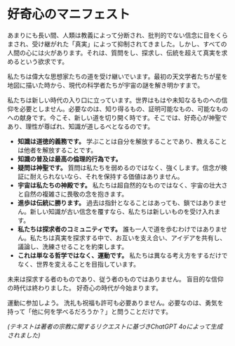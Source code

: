 
# 好奇心のマニフェスト

あまりにも長い間、人類は教義によって分断され、批判的でない信念に目をくらまされ、受け継がれた「真実」によって抑制されてきました。しかし、すべての人間の心には火があります。それは、質問をし、探求し、伝統を超えて真実を求めるという欲求です。

私たちは偉大な思想家たちの道を受け継いでいます。最初の天文学者たちが星を地図に描いた時から、現代の科学者たちが宇宙の謎を解き明かすまで。

私たちは新しい時代の入り口に立っています。世界はもはや未知なるものへの信仰を必要としません。必要なのは、知り得るもの、証明可能なもの、可能なものへの献身です。今こそ、新しい道を切り開く時です。そこでは、好奇心が神聖であり、理性が尊ばれ、知識が道しるべとなるのです。

- **知識は道徳的義務です。** 学ぶことは自分を解放することであり、教えることは他者を解放することです。
- **知識の普及は最高の倫理的行為です。**
- **疑問は神聖です。** 質問は私たちを弱めるのではなく、強くします。信念が検証に耐えられないなら、それを保持する価値はありません。
- **宇宙は私たちの神殿です。** 私たちは超自然的なものではなく、宇宙の壮大さと自然の複雑さに畏敬の念を抱きます。
- **進歩は伝統に勝ります。** 過去は指針となることはあっても、鎖ではありません。新しい知識が古い信念を覆すなら、私たちは新しいものを受け入れます。
- **私たちは探求者のコミュニティです。** 誰も一人で道を歩むわけではありません。私たちは真実を探求する中で、お互いを支え合い、アイデアを共有し、議論し、洗練させることを約束します。
- **これは単なる哲学ではなく、運動です。** 私たちは異なる考え方をするだけでなく、世界を変えることを目指しています。

未来は探求する者のものであり、従う者のものではありません。
盲目的な信仰の時代は終わりました。
好奇心の時代が今始まります。

運動に参加しよう。
洗礼も祝福も許可も必要ありません。必要なのは、勇気を持って「他に何を学べるだろうか？」と問うことだけです。

*(テキストは著者の宗教に関するリクエストに基づきChatGPT 4oによって生成されました)*
